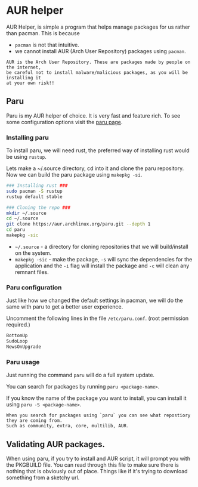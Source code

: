 # AUR helper

AUR Helper, is simple a program that helps manage packages for us rather than pacman.
This is because
- `pacman` is not that intuitive.
- we cannot install AUR (Arch User Repository) packages using `pacman`.

```admonish warning
AUR is the Arch User Repository. These are packages made by people on the internet,
be careful not to install malware/malicious packages, as you will be installing it
at your own risk!!
```

## Paru

Paru is my AUR helper of choice. It is very fast and feature rich. To see some configuration options
visit the [paru page](./apps/paru.html).

### Installing paru

To install paru, we will need rust, the preferred way of installing rust would be
using `rustup`.

Lets make a ~/.source directory, cd into it and clone the paru repository.
Now we can build the paru package using `makepkg -si`.

```sh
### Installing rust ###
sudo pacman -S rustup
rustup default stable

### Cloning the repo ###
mkdir ~/.source
cd ~/.source
git clone https://aur.archlinux.org/paru.git --depth 1
cd paru
makepkg -sic
```

- `~/.source` - a directory for cloning repositories that we will build/install on 
the system.
- `makepkg -sic` - make the package, `-s` will sync the dependencies for the application
and the `-i` flag will install the package and `-c` will clean any remnant files.

### Paru configuration

Just like how we changed the default settings in pacman, we will do the same with paru to
get a better user experience.

Uncomment the following lines in the file `/etc/paru.conf`. (root permission required.)

```sh
BottomUp
SudoLoop
NewsOnUpgrade
```

### Paru usage

Just running the command `paru` will do a full system update.

You can search for packages by running `paru <package-name>`.

If you know the name of the package you want to install, you can install it using
`paru -S <package-name>`.

~~~admonish info
When you search for packages using `paru` you can see what repostiory they are coming from.
Such as community, extra, core, multilib, AUR.
~~~

## Validating AUR packages.

When using paru, if you try to install and AUR script, it will prompt you with the PKGBUILD file.
You can read through this file to make sure there is nothing that is obviously out of place.
Things like if it's trying to download something from a sketchy url.
